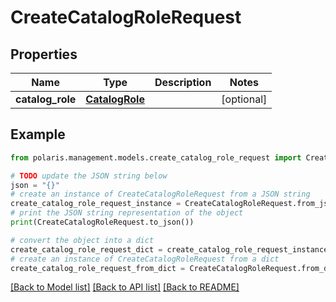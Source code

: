 <!--

 Licensed to the Apache Software Foundation (ASF) under one
 or more contributor license agreements.  See the NOTICE file
 distributed with this work for additional information
 regarding copyright ownership.  The ASF licenses this file
 to you under the Apache License, Version 2.0 (the
 "License"); you may not use this file except in compliance
 with the License.  You may obtain a copy of the License at

   http://www.apache.org/licenses/LICENSE-2.0

 Unless required by applicable law or agreed to in writing,
 software distributed under the License is distributed on an
 "AS IS" BASIS, WITHOUT WARRANTIES OR CONDITIONS OF ANY
 KIND, either express or implied.  See the License for the
 specific language governing permissions and limitations
 under the License.

-->
# CreateCatalogRoleRequest

## Properties

Name | Type | Description | Notes
------------ | ------------- | ------------- | -------------
**catalog_role** | [**CatalogRole**](CatalogRole.md) |  | [optional] 

## Example

```python
from polaris.management.models.create_catalog_role_request import CreateCatalogRoleRequest

# TODO update the JSON string below
json = "{}"
# create an instance of CreateCatalogRoleRequest from a JSON string
create_catalog_role_request_instance = CreateCatalogRoleRequest.from_json(json)
# print the JSON string representation of the object
print(CreateCatalogRoleRequest.to_json())

# convert the object into a dict
create_catalog_role_request_dict = create_catalog_role_request_instance.to_dict()
# create an instance of CreateCatalogRoleRequest from a dict
create_catalog_role_request_from_dict = CreateCatalogRoleRequest.from_dict(create_catalog_role_request_dict)
```
[[Back to Model list]](../README.md#documentation-for-models) [[Back to API list]](../README.md#documentation-for-api-endpoints) [[Back to README]](../README.md)


